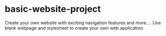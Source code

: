 # basic-website-project

Create your own website with exciting navigation features and more....
Use blank webpage and stylesheet to create your own web application.

